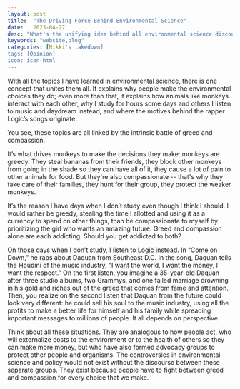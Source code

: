 ```yaml
---
layout: post
title:  "The Driving Force Behind Environmental Science"
date:   2023-04-27
desc: "What's the unifying idea behind all environmental science discourse?"
keywords: "website,blog"
categories: [Nikki's takedown]
tags: [Opinion]
icon: icon-html
---
```


With all the topics I have learned in environmental science, there is one concept that unites them all. It explains why people make the environmental choices they do; even more than that, it explains how animals like monkeys interact with each other, why I study for hours some days and others I listen to music and daydream instead, and where the motives behind the rapper Logic’s songs originate.

You see, these topics are all linked by the intrinsic battle of greed and compassion. 

It’s what drives monkeys to make the decisions they make: monkeys are greedy. They steal bananas from their friends, they block other monkeys from going in the shade so they can have all of it, they cause a lot of pain to other animals for food. But they're also compassionate -- that's why they take care of their families, they hunt for their group, they protect the weaker monkeys. 

It’s the reason I have days when I don’t study even though I think I should. I would rather be greedy, stealing the time I allotted and using it as a currency to spend on other things, than be compassionate to myself by prioritizing the girl who wants an amazing future. Greed and compassion alone are each addicting. Should you get addicted to both?

On those days when I don’t study, I listen to Logic instead. In “Come on Down,” he raps about Daquan from Southeast D.C. In the song, Daquan tells the Houdini of the music industry, “I want the world, I want the money, I want the respect.” On the first listen, you imagine a 35-year-old Daquan after three studio albums, two Grammys, and one failed marriage drowning in his gold and riches out of the greed that comes from fame and attention. Then, you realize on the second listen that Daquan from the future could look very different: he could sell his soul to the music industry, using all the profits to make a better life for himself and his family while spreading important messages to millions of people. It all depends on perspective.

Think about all these situations. They are analogous to how people act, who will externalize costs to the environment or to the health of others so they can make more money, but who have also formed advocacy groups to protect other people and organisms. The controversies in environmental science and policy would not exist without the discourse between these separate groups. They exist because people have to fight between greed and compassion for every choice that we make. 